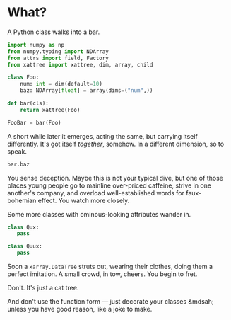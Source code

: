 # What?

A Python class walks into a bar.

```python
import numpy as np
from numpy.typing import NDArray
from attrs import field, Factory
from xattree import xattree, dim, array, child

class Foo:
    num: int = dim(default=10)
    baz: NDArray[float] = array(dims=("num",))

def bar(cls):
    return xattree(Foo)

FooBar = bar(Foo)
```

A short while later it emerges, acting the same, but carrying itself differently. It's got itself *together*, somehow. In a different dimension, so to speak.

```python
bar.baz
```

You sense deception. Maybe this is not your typical dive, but one of those places young people go to mainline over-priced caffeine, strive in one another's company, and overload well-established words for faux-bohemian effect. You watch more closely.

Some more classes with ominous-looking attributes wander in.

```python
class Qux:
   pass

class Quux:
   pass
```

Soon a `xarray.DataTree` struts out, wearing their clothes, doing them a perfect imitation. A small crowd, in tow, cheers. You begin to fret.

Don't. It's just a cat tree.

And don't use the function form &mdash; just decorate your classes &mdsah; unless you have good reason, like a joke to make.
